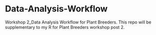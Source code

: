 # Data-Analysis-Workflow
Workshop 2_Data Analysis Workflow for Plant Breeders. This repo will be supplementary to my R for Plant Breeders workshop post 2.
